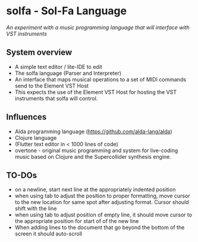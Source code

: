 # solfa - Sol-Fa Language

_An experiment with a music programming language that will interface with VST instruments_

## System overview
* A simple text editor / lite-IDE to edit
* The solfa language (Parser and Interpreter)
* An interface that maps musical operations to a set of MIDI commands send to the Element VST Host
* This expects the use of the Element VST Host for hosting the VST instruments that solfa will control.


## Influences
* Alda programming language (https://github.com/alda-lang/alda)
* Clojure language
* (Flutter text editor in < 1000 lines of code)
* overtone - original music programming and system for live-coding music based on Clojure and the Supercollider 
synthesis engine.


             
## TO-DOs
* on a newline, start next line at the appropriately indented position
* when using tab to adjust the position to proper formatting, move cursor to the new location for same spot after
  adjusting format.  Cursor should shift with the line
* when using tab to adjust position of empty line, it should move cursor to the appropriate position for start of
  of the new line
* When adding lines to the document that go beyond the bottom of the screen it should auto-scroll
